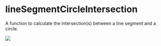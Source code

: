 # lineSegmentCircleIntersection

A function to calculate the intersection(s)
between a line segment and a circle.

![](https://raw.githubusercontent.com/hamoid/Fun-Programming/master/processing/ideas/2020/05/lineSegmentCircleIntersection/thumb.jpg)

